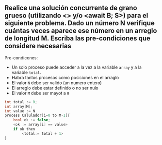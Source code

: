 ## Realice una solución concurrente de grano grueso (utilizando <> y/o <await B; S>) para el  siguiente problema. Dado un número N verifique cuántas veces aparece ese número en un arreglo de longitud M. Escriba las pre-condiciones que considere necesarias

Pre-condicones:
- Un solo proceso puede acceder a la vez a la variable `array` y a la variable `total`.
- Habra tantos procesos como posiciones en el arraglo
- El valor `N` debe ser valido (un numero entero)
- El arreglo debe estar definido o no ser nulo
- El valor `M` debe ser mayot a `0`
```c
int total := 0; 
int array[M];
int value := N
process Calulador[i=0 to M-1]{
    bool ok := false;
    <ok := array[i] == value>
    if ok then 
        <total:= total + 1>
}
```